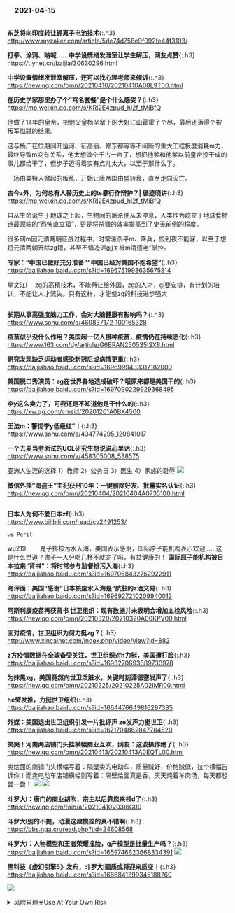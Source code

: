 ### 　2021-04-15
```tip
```
**东芝将向印度转让锂离子电池技术**{:.h3}<br>
<http://www.myzaker.com/article/5de74d758e9f092fe44f3103/>

**打拳、涂鸦、呐喊……中学设情绪发泄室让学生解压，网友点赞**{:.h3}<br>
<https://t.ynet.cn/baijia/30630296.html>

**中学设置情绪发泄室解压，还可以找心理老师来倾诉**{:.h3}<br>
<https://new.qq.com/omn/20210410/20210410A08L9T00.html>

**在历史学家那里办了个“骂名套餐”是个什么感受？**{:.h3}<br>
<https://mp.weixin.qq.com/s/KRI2E4zpud_hl2f_tMiBfQ>

他做了14年的皇帝，把他父皇杨坚留下的大好江山霍霍了个尽，最后还落得个被叛军缢弑的结果。

这与杨广在位期间开运河、征高丽、修东都等等不间断的重大工程极度消耗m力，最终导致m变有关系，他太想做个千古一帝了，想把他爹和他爹以前皇帝没干成的事儿都给干了，但步子迈得着实有点儿太大，以至于那什么了。

一场由粟特人掀起的叛乱，开始让唐帝国由盛转衰，直至走向灭亡。

**古今z外，为何总有人替历史上的ts暴行作辩护？| 循迹晓讲**{:.h3}<br>
<https://mp.weixin.qq.com/s/KRI2E4zpud_hl2f_tMiBfQ>

自从生命诞生于地球之上起，生物间的厮杀便从未停息，人类作为屹立于地球食物链最顶端的“恐怖直立猿”，更是将杀戮的效率提高到了史无前例的程度。

很多网m因元清两朝征战过程中，时常滥杀平m、降兵，恨到夜不能寐，以至于想将元清两朝开除zg籍，甚至不惜造谣gjj关被m清遗老”掌控。

**专家：“中国已做好充分准备”“中国已经对美国不抱希望”**{:.h3}<br>
<https://baijiahao.baidu.com/s?id=1696751993635675814>

星文江l
　zg的高精技术，不能再让给外国，zg的人才，gj要安排，有计划的培训，不能让人才流失。只有这样，才能使zg的科技进步强大

```note
```
**长期从事高强度脑力工作，会对大脑健康有影响吗？**{:.h3}<br>
<https://www.sohu.com/a/460837172_100165328>

**疫苗似乎没什么作用？美国超一亿人接种疫苗，疫情仍在持续恶化**{:.h3}<br>
<https://www.163.com/dy/article/G6BRAN250535ISX8.html>

**研究发现缺乏运动者感染新冠后或病情更重**{:.h3}<br>
<https://baijiahao.baidu.com/s?id=1696999433317182000>

**美国脱口秀演员：zg在世界各地造成破坏？哦原来都是美国干的**{:.h3}<br>
<https://baijiahao.baidu.com/s?id=1697090229929368495>

**李y这么卖力了，可我还是不知道他是干什么的**{:.h3}<br>
<https://xw.qq.com/cmsid/20201201A0BX4500>

**王法m：警惕李y低级红”！**{:.h3}<br>
<https://www.sohu.com/a/434774295_120841017>

**一个去麦当劳面试的UCL研究生想说说心里话**{:.h3}<br>
<https://www.sohu.com/a/458305008_538575>

亚洲人生涯的选择
1）教师
2）公务员
3）医生
4）家族的耻辱
![](http://p9.itc.cn/q_70/images03/20210331/3d21b091d48f43beba78abb3d349c7a3.png)

**微信外挂“海盗王”主犯获刑10年：一键删除好友、批量实名认证**{:.h3}<br>
<https://new.qq.com/omn/20210404/20210404A0735100.html>

```tip
```
**日本人为何不爱日本zf**{:.h3}<br>
<https://www.bilibili.com/read/cv2491253/>

```note
☣☢ Peril
```
wu219　
　鬼子排核污水入海，美国表示感谢，国际原子能机构表示欢迎……这是什么世道？鬼子一人分喝几杯不就完了吗，有益健康的！
**国际原子能机构被日本拉来“背书”：将时常参与监督排污入海**{:.h3}<br>
<https://baijiahao.baidu.com/s?id=1697068432762922911>

**海评面：美国“感谢”日本核废水入海是“肮脏的z治交易**{:.h3}<br>
<https://baijiahao.baidu.com/s?id=1696927210209940012>

**阿斯利康疫苗再获背书 世卫组织：现有数据并未表明会增加血栓风险**{:.h3}<br>
<https://new.qq.com/omn/20210320/20210320A00KPV00.html>

**面对疫情，世卫组织为何力挺zg？**{:.h3}<br>
<http://www.xincainet.com/index.php/video/view?id=882>

**z方疫情数据在全球备受关注，世卫组织对h力挺，美国遭打脸**{:.h3}<br>
<https://baijiahao.baidu.com/s?id=1693270693689730978>

**为抹黑zg，美国竟然向世卫泼脏水，关键时刻谭德塞发声了**{:.h3}<br>
<https://new.qq.com/omn/20210225/20210225A02IMR00.html>

**hc莹发推，力挺世卫组织**{:.h3}<br>
<https://baijiahao.baidu.com/s?id=1664476649816297385>

**外媒：美国退出世卫组织引发一片批评声 ze发声力挺世卫**{:.h3}<br>
<https://baijiahao.baidu.com/s?id=1671704862847784520>

**笑哭！河南两店铺门头挂横幅商业互吹，网友：这波操作绝了**{:.h3}<br>
<https://new.qq.com/omn/20210413/20210413A0EQTL00.html>

卖烩面的商铺门头横幅写着：隔壁卖的电动车，质量贼好，价格贼低，拉个横幅告诉你！而卖电动车店铺横幅则写着：隔壁烩面真是香，天天炖着羊肉汤，每天都想尝一尝！
![](http://inews.gtimg.com/newsapp_bt/0/13406960831/1000)
![](http://inews.gtimg.com/newsapp_bt/0/13406960882/1000)

**斗罗大l：唐门的商业胡吹，宗主以后靠您来领d了**{:.h3}<br>
<https://new.qq.com/rain/a/20210410V03I6G00>

**斗罗大l别的不提，动漫这建模捏的真不错啊**{:.h3}<br>
<https://bbs.nga.cn/read.php?tid=24608568>

**斗罗大l：人物模型和王者荣耀撞脸，g产模型是批量生产吗？**{:.h3}<br>
<https://baijiahao.baidu.com/s?id=1659746623668334391>
![](http://pics2.baidu.com/feed/2f738bd4b31c870173b153bc012cd9290708ff3b.jpeg?token=4b4810fc8d6ff73ee4a256ceeb95b812)

**黑科技《虚幻引擎5》发布，斗罗大l画质或将迎来质变！**{:.h3}<br>
<https://baijiahao.baidu.com/s?id=1666841399345188760>

![](https://tpc.googlesyndication.com/daca_images/simgad/10696605135125964194)

<details>
	<summary>风险自理☣Use At Your Own Risk</summary>

<br>
WHO：zg新冠疫苗已处于最终评估阶段
<br>
https://baijiahao.baidu.com/s?id=1696619039172693423
<br>

<br>
q威人士详解zg新冠病毒疫苗 保护效力符合世卫组织要求
<br>
https://baijiahao.baidu.com/s?id=1696912938942939216
<br>

<br>
WHO：世卫组织：不会为未经证实安全有效的疫苗“背书
<br>
https://baijiahao.baidu.com/s?id=1676962936986210940
<br>

<br>
谭德s反水，质疑病毒是wh实验sx露的了？
<br>
https://www.163.com/dy/article/G6GHMQPU0534O7KF.html
<br>

<br>
WHO黑人谭德s，不讲武德
<br>
https://www.163.com/dy/article/G6ITMSPB0534CL8B.html
<br>

</details>
